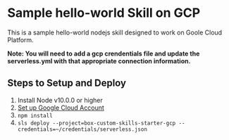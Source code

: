 # Sample hello-world Skill on GCP

This is a sample hello-world nodejs skill designed to work on Goole Cloud Platform.

**Note: You will need to add a gcp crendentials file and update the serverless.yml with that appropriate connection information.**

## Steps to Setup and Deploy

1. Install Node v10.0.0 or higher
2. [Set up Google Cloud Account](https://serverless.com/framework/docs/providers/google/guide/credentials/)
3. `npm install`
4. `sls deploy --project=box-custom-skills-starter-gcp --credentials=~/credentials/serverless.json`
